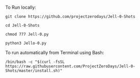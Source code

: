 To Run locally:

    git clone https://github.com/projectzerodays/Jell-0-Shots 

    cd Jell-0-Shots

    chmod 777 Jell-0.py

    python3 Jello-0.py

To run automatically from Terminal using Bash:

    /bin/bash -c "$(curl -fsSL https://raw.githubusercontent.com/ProjectZeroDays/Jell-0-Shots/master/install.sh)"